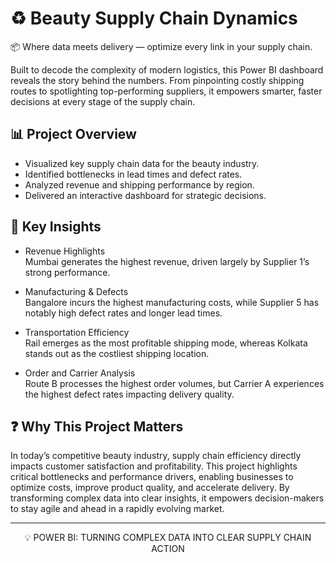 # ♻️ Beauty Supply Chain Dynamics
📦 Where data meets delivery — optimize every link in your supply chain.</strong></p>
Built to decode the complexity of modern logistics, this Power BI dashboard reveals the story behind the numbers.
From pinpointing costly shipping routes to spotlighting top-performing suppliers, it empowers smarter, faster decisions at every stage of the supply chain.

## 📊 Project Overview
- Visualized key supply chain data for the beauty industry.
- Identified bottlenecks in lead times and defect rates.
- Analyzed revenue and shipping performance by region.
- Delivered an interactive dashboard for strategic decisions.

## 🔑 Key Insights

- Revenue Highlights  
Mumbai generates the highest revenue, driven largely by Supplier 1’s strong performance.

- Manufacturing & Defects  
Bangalore incurs the highest manufacturing costs, while Supplier 5 has notably high defect rates and longer lead times.

- Transportation Efficiency  
Rail emerges as the most profitable shipping mode, whereas Kolkata stands out as the costliest shipping location.

- Order and Carrier Analysis  
Route B processes the highest order volumes, but Carrier A experiences the highest defect rates impacting delivery quality.

## ❓ Why This Project Matters
In today’s competitive beauty industry, supply chain efficiency directly impacts customer satisfaction and profitability. This project highlights critical bottlenecks and performance drivers, enabling businesses to optimize costs, improve product quality, and accelerate delivery. By transforming complex data into clear insights, it empowers decision-makers to stay agile and ahead in a rapidly evolving market.

---
<p align="center"> 💡 POWER BI: TURNING COMPLEX DATA INTO CLEAR SUPPLY CHAIN ACTION
</p>
